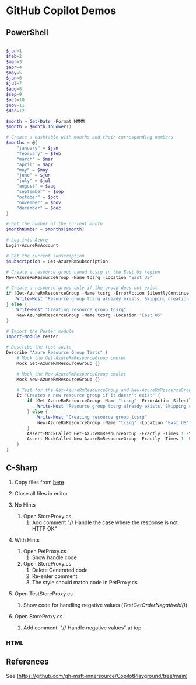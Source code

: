 # GitHub Copilot Demos

## PowerShell

``` Powershell

$jan=1
$feb=2
$mar=3
$apr=4
$may=5
$jun=6
$jul=7
$aug=8
$sep=9
$oct=10
$nov=11
$dec=12

$month = Get-Date -Format MMMM
$month = $month.ToLower()

# Create a hashtable with months and their corresponding numbers
$months = @{
    "january" = $jan
    "february" = $feb
    "march" = $mar
    "april" = $apr
    "may" = $may
    "june" = $jun
    "july" = $jul
    "august" = $aug
    "september" = $sep
    "october" = $oct
    "november" = $nov
    "december" = $dec
}

# Get the number of the current month
$monthNumber = $months[$month]

# Log into Azure
Login-AzureRmAccount

# Get the current subscription
$subscription = Get-AzureRmSubscription

# Create a resource group named tcsrg in the East Us region
New-AzureRmResourceGroup -Name tcsrg -Location "East US"

# Create a resource group only if the group does not exist
if (Get-AzureRmResourceGroup -Name tcsrg -ErrorAction SilentlyContinue) {
    Write-Host "Resource group tcsrg already exists. Skipping creation."
} else {
    Write-Host "Creating resource group tcsrg"
    New-AzureRmResourceGroup -Name tcsrg -Location "East US"
}

# Import the Pester module
Import-Module Pester

# Describe the test suite
Describe "Azure Resource Group Tests" {
    # Mock the Get-AzureRmResourceGroup cmdlet
    Mock Get-AzureRmResourceGroup {}

    # Mock the New-AzureRmResourceGroup cmdlet
    Mock New-AzureRmResourceGroup {}

    # Test for the Get-AzureRmResourceGroup and New-AzureRmResourceGroup block of code
    It "Creates a new resource group if it doesn't exist" {
        if (Get-AzureRmResourceGroup -Name "tcsrg" -ErrorAction SilentlyContinue) {
            Write-Host "Resource group tcsrg already exists. Skipping creation."
        } else {
            Write-Host "Creating resource group tcsrg"
            New-AzureRmResourceGroup -Name "tcsrg" -Location "East US"
        }
        Assert-MockCalled Get-AzureRmResourceGroup -Exactly -Times 1 -Scope It
        Assert-MockCalled New-AzureRmResourceGroup -Exactly -Times 1 -Scope It
    }
}

```

## C-Sharp

1. Copy files from [here](https://github.com/gh-msft-innersource/CopilotPlayground/tree/main/FollowStandards)
2. Close all files in editor
3. No Hints
   1. Open StoreProxy.cs
      1. Add comment "// Handle the case where the response is not HTTP OK"
4. With Hints
   1. Open PetProxy.cs
      1. Show handle code
   2. Open StoreProxy.cs
      1. Delete Generated code
      2. Re-enter comment
      3. The style should match code in PetProxy.cs

5. Open TestStoreProxy.cs
   1. Show code for handling negative values (_TestGetOrderNegativeId()_)
6. Open StoreProxy.cs
   1. Add comment: "// Handle negative values" at top

### HTML

<!-- build a page titled "Let's Learn about AI" -->

## References

See (https://github.com/gh-msft-innersource/CopilotPlayground/tree/main)

